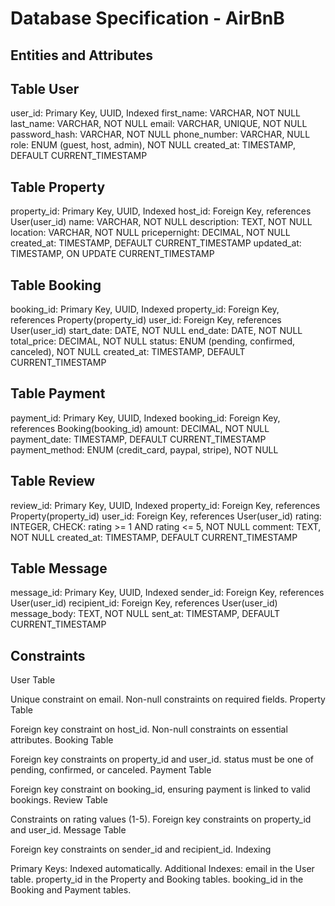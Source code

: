# Database Specification - AirBnB
## Entities and Attributes

## Table User

user_id: Primary Key, UUID, Indexed
first_name: VARCHAR, NOT NULL
last_name: VARCHAR, NOT NULL
email: VARCHAR, UNIQUE, NOT NULL
password_hash: VARCHAR, NOT NULL
phone_number: VARCHAR, NULL
role: ENUM (guest, host, admin), NOT NULL
created_at: TIMESTAMP, DEFAULT CURRENT_TIMESTAMP
## Table Property

property_id: Primary Key, UUID, Indexed
host_id: Foreign Key, references User(user_id)
name: VARCHAR, NOT NULL
description: TEXT, NOT NULL
location: VARCHAR, NOT NULL
pricepernight: DECIMAL, NOT NULL
created_at: TIMESTAMP, DEFAULT CURRENT_TIMESTAMP
updated_at: TIMESTAMP, ON UPDATE CURRENT_TIMESTAMP
## Table Booking

booking_id: Primary Key, UUID, Indexed
property_id: Foreign Key, references Property(property_id)
user_id: Foreign Key, references User(user_id)
start_date: DATE, NOT NULL
end_date: DATE, NOT NULL
total_price: DECIMAL, NOT NULL
status: ENUM (pending, confirmed, canceled), NOT NULL
created_at: TIMESTAMP, DEFAULT CURRENT_TIMESTAMP
## Table Payment

payment_id: Primary Key, UUID, Indexed
booking_id: Foreign Key, references Booking(booking_id)
amount: DECIMAL, NOT NULL
payment_date: TIMESTAMP, DEFAULT CURRENT_TIMESTAMP
payment_method: ENUM (credit_card, paypal, stripe), NOT NULL
## Table Review

review_id: Primary Key, UUID, Indexed
property_id: Foreign Key, references Property(property_id)
user_id: Foreign Key, references User(user_id)
rating: INTEGER, CHECK: rating >= 1 AND rating <= 5, NOT NULL
comment: TEXT, NOT NULL
created_at: TIMESTAMP, DEFAULT CURRENT_TIMESTAMP
## Table Message

message_id: Primary Key, UUID, Indexed
sender_id: Foreign Key, references User(user_id)
recipient_id: Foreign Key, references User(user_id)
message_body: TEXT, NOT NULL
sent_at: TIMESTAMP, DEFAULT CURRENT_TIMESTAMP
## Constraints

User Table

Unique constraint on email.
Non-null constraints on required fields.
Property Table

Foreign key constraint on host_id.
Non-null constraints on essential attributes.
Booking Table

Foreign key constraints on property_id and user_id.
status must be one of pending, confirmed, or canceled.
Payment Table

Foreign key constraint on booking_id, ensuring payment is linked to valid bookings.
Review Table

Constraints on rating values (1-5).
Foreign key constraints on property_id and user_id.
Message Table

Foreign key constraints on sender_id and recipient_id.
Indexing

Primary Keys: Indexed automatically.
Additional Indexes:
email in the User table.
property_id in the Property and Booking tables.
booking_id in the Booking and Payment tables.